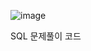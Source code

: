 

![image](https://github.com/hyerim02/hackerrank/assets/105963819/ba06bb82-d247-4c49-837f-bd4f0dbfeb55)


SQL 문제풀이 코드
